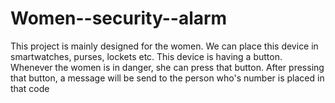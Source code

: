 # Women--security--alarm
This project is mainly designed for the women. We can place this device in smartwatches, purses, lockets etc. This device is having a button. Whenever the women is in danger, she can press that button. After pressing that button, a message will be send to the person who's number is placed in that code
